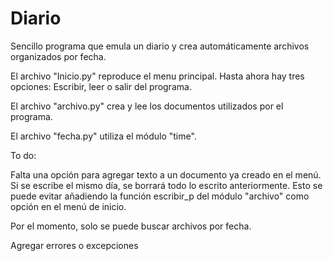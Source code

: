 # Diario
Sencillo programa que emula un diario y crea automáticamente archivos organizados por fecha.

El archivo "Inicio.py" reproduce el menu principal. Hasta ahora hay tres opciones: Escribir, leer o salir del programa.

El archivo "archivo.py" crea y lee los documentos utilizados por el programa.

El archivo "fecha.py" utiliza el módulo "time".

To do:

Falta una opción para agregar texto a un documento ya creado en el menú. Si se escribe el mismo día, se borrará todo lo escrito anteriormente. Esto se puede evitar añadiendo la función escribir_p del módulo "archivo" como opción en el menú de inicio.

Por el momento, solo se puede buscar archivos por fecha.

Agregar errores o excepciones
